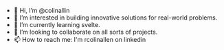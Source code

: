 - 👋 Hi, I’m @colinallin
- 👀 I’m interested in building innovative solutions for real-world problems.
- 🌱 I’m currently learning svelte.
- 💞️ I’m looking to collaborate on all sorts of projects.
- 📫 How to reach me: I'm rcolinallen on linkedin

<!---
colinallin/colinallin is a ✨ special ✨ repository because its `README.md` (this file) appears on your GitHub profile.
You can click the Preview link to take a look at your changes.
--->
